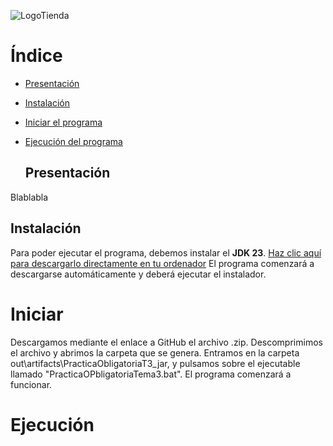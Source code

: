 ![LogoTienda](https://github.com/user-attachments/assets/85028b68-ae5f-441d-998c-aad31c6d186b)

# Índice

- [Presentación](#Presentacion)
- [Instalación](#Instalación)
- [Iniciar el programa](#Iniciar)
- [Ejecución del programa](#Ejecución)

  ## Presentación
Blablabla
  ## Instalación

Para poder ejecutar el programa, debemos instalar el **JDK 23**. [Haz clic aquí para descargarlo directamente en tu ordenador](https://download.oracle.com/java/23/latest/jdk-23_windows-x64_bin.exe) El programa comenzará a descargarse automáticamente y deberá ejecutar el instalador.

# Iniciar
Descargamos mediante el enlace a GitHub el archivo .zip.
Descomprimimos el archivo y abrimos la carpeta que se genera.
Entramos en la carpeta out\artifacts\PracticaObligatoriaT3_jar, y pulsamos sobre el ejecutable llamado "PracticaOPbligatoriaTema3.bat". El programa comenzará a funcionar.

# Ejecución
